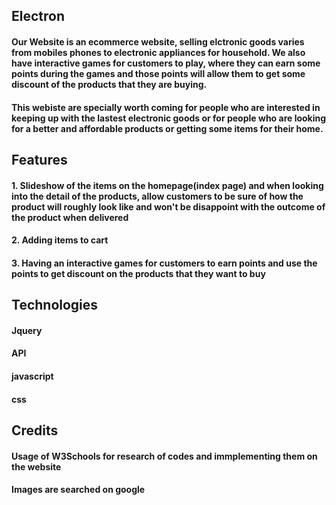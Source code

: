 ## Electron
#### Our Website is an ecommerce website, selling elctronic goods varies from mobiles phones to electronic appliances for household. We also have interactive games for customers to play, where they can earn some points during the games and those points will allow them to get some discount of the products that they are buying. 

#### This webiste are specially worth coming for people who are interested in keeping up with the lastest electronic goods or for people who are looking for a better and affordable products or getting some items for their home.



## Features
#### 1. Slideshow of the items on the homepage(index page) and when looking into the detail of the products, allow customers to be sure of how the product will roughly look like and won't be disappoint with the outcome of the product when delivered
#### 2. Adding items to cart
#### 3. Having an interactive games for customers to earn points and use the points to get discount on the products that they want to buy


## Technologies
####  Jquery
#### API
#### javascript
#### css


## Credits
#### Usage of W3Schools for research of codes and immplementing them on the website
#### Images are searched on google
